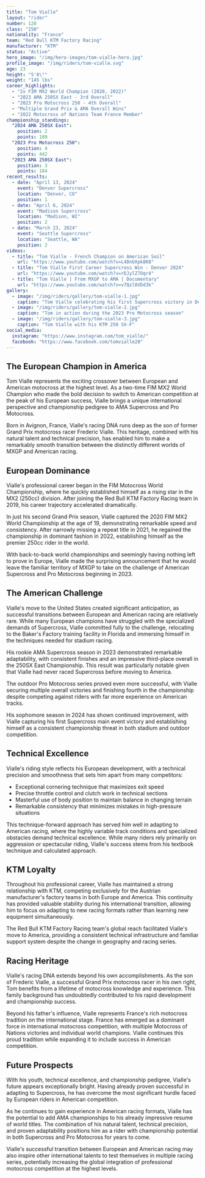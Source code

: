 ```yaml
---
title: "Tom Vialle"
layout: "rider"
number: 128
class: "250"
nationality: "France"
team: "Red Bull KTM Factory Racing"
manufacturer: "KTM"
status: "Active"
hero_image: "/img/hero-images/tom-vialle-hero.jpg"
profile_image: "/img/riders/tom-vialle.svg"
age: 23
height: "5'8\""
weight: "145 lbs"
career_highlights:
  - "2x FIM MX2 World Champion (2020, 2022)"
  - "2023 AMA 250SX East - 3rd Overall"
  - "2023 Pro Motocross 250 - 4th Overall"
  - "Multiple Grand Prix & AMA Overall Wins"
  - "2022 Motocross of Nations Team France Member"
championship_standings:
  "2024 AMA 250SX East":
    position: 2
    points: 189
  "2023 Pro Motocross 250":
    position: 4
    points: 442
  "2023 AMA 250SX East":
    position: 3
    points: 184
recent_results:
  - date: "April 13, 2024"
    event: "Denver Supercross"
    location: "Denver, CO"
    position: 1
  - date: "April 6, 2024"
    event: "Madison Supercross"
    location: "Madison, WI"
    position: 2
  - date: "March 23, 2024"
    event: "Seattle Supercross"
    location: "Seattle, WA"
    position: 2
videos:
  - title: "Tom Vialle - French Champion on American Soil"
    url: "https://www.youtube.com/watch?v=L4DnUXpk8K8"
  - title: "Tom Vialle First Career Supercross Win - Denver 2024"
    url: "https://www.youtube.com/watch?v=rDJylZ7Oqr4"
  - title: "Tom Vialle | From MXGP to AMA | Documentary"
    url: "https://www.youtube.com/watch?v=v7Qzl8VDd3k"
gallery:
  - image: "/img/riders/gallery/tom-vialle-1.jpg"
    caption: "Tom Vialle celebrating his first Supercross victory in Denver"
  - image: "/img/riders/gallery/tom-vialle-2.jpg"
    caption: "Tom in action during the 2023 Pro Motocross season"
  - image: "/img/riders/gallery/tom-vialle-3.jpg"
    caption: "Tom Vialle with his KTM 250 SX-F"
social_media:
  instagram: "https://www.instagram.com/tom_vialle/"
  facebook: "https://www.facebook.com/tomvialle28"
---
```


## The European Champion in America

Tom Vialle represents the exciting crossover between European and American motocross at the highest level. As a two-time FIM MX2 World Champion who made the bold decision to switch to American competition at the peak of his European success, Vialle brings a unique international perspective and championship pedigree to AMA Supercross and Pro Motocross.

Born in Avignon, France, Vialle's racing DNA runs deep as the son of former Grand Prix motocross racer Frederic Vialle. This heritage, combined with his natural talent and technical precision, has enabled him to make a remarkably smooth transition between the distinctly different worlds of MXGP and American racing.

## European Dominance

Vialle's professional career began in the FIM Motocross World Championship, where he quickly established himself as a rising star in the MX2 (250cc) division. After joining the Red Bull KTM Factory Racing team in 2019, his career trajectory accelerated dramatically.

In just his second Grand Prix season, Vialle captured the 2020 FIM MX2 World Championship at the age of 19, demonstrating remarkable speed and consistency. After narrowly missing a repeat title in 2021, he regained the championship in dominant fashion in 2022, establishing himself as the premier 250cc rider in the world.

With back-to-back world championships and seemingly having nothing left to prove in Europe, Vialle made the surprising announcement that he would leave the familiar territory of MXGP to take on the challenge of American Supercross and Pro Motocross beginning in 2023.

## The American Challenge

Vialle's move to the United States created significant anticipation, as successful transitions between European and American racing are relatively rare. While many European champions have struggled with the specialized demands of Supercross, Vialle committed fully to the challenge, relocating to the Baker's Factory training facility in Florida and immersing himself in the techniques needed for stadium racing.

His rookie AMA Supercross season in 2023 demonstrated remarkable adaptability, with consistent finishes and an impressive third-place overall in the 250SX East Championship. This result was particularly notable given that Vialle had never raced Supercross before moving to America.

The outdoor Pro Motocross series proved even more successful, with Vialle securing multiple overall victories and finishing fourth in the championship despite competing against riders with far more experience on American tracks.

His sophomore season in 2024 has shown continued improvement, with Vialle capturing his first Supercross main event victory and establishing himself as a consistent championship threat in both stadium and outdoor competition.

## Technical Excellence

Vialle's riding style reflects his European development, with a technical precision and smoothness that sets him apart from many competitors:

- Exceptional cornering technique that maximizes exit speed
- Precise throttle control and clutch work in technical sections
- Masterful use of body position to maintain balance in changing terrain
- Remarkable consistency that minimizes mistakes in high-pressure situations

This technique-forward approach has served him well in adapting to American racing, where the highly variable track conditions and specialized obstacles demand technical excellence. While many riders rely primarily on aggression or spectacular riding, Vialle's success stems from his textbook technique and calculated approach.

## KTM Loyalty

Throughout his professional career, Vialle has maintained a strong relationship with KTM, competing exclusively for the Austrian manufacturer's factory teams in both Europe and America. This continuity has provided valuable stability during his international transition, allowing him to focus on adapting to new racing formats rather than learning new equipment simultaneously.

The Red Bull KTM Factory Racing team's global reach facilitated Vialle's move to America, providing a consistent technical infrastructure and familiar support system despite the change in geography and racing series.

## Racing Heritage

Vialle's racing DNA extends beyond his own accomplishments. As the son of Frederic Vialle, a successful Grand Prix motocross racer in his own right, Tom benefits from a lifetime of motocross knowledge and experience. This family background has undoubtedly contributed to his rapid development and championship success.

Beyond his father's influence, Vialle represents France's rich motocross tradition on the international stage. France has emerged as a dominant force in international motocross competition, with multiple Motocross of Nations victories and individual world champions. Vialle continues this proud tradition while expanding it to include success in American competition.

## Future Prospects

With his youth, technical excellence, and championship pedigree, Vialle's future appears exceptionally bright. Having already proven successful in adapting to Supercross, he has overcome the most significant hurdle faced by European riders in American competition.

As he continues to gain experience in American racing formats, Vialle has the potential to add AMA championships to his already impressive resume of world titles. The combination of his natural talent, technical precision, and proven adaptability positions him as a rider with championship potential in both Supercross and Pro Motocross for years to come.

Vialle's successful transition between European and American racing may also inspire other international talents to test themselves in multiple racing series, potentially increasing the global integration of professional motocross competition at the highest levels.